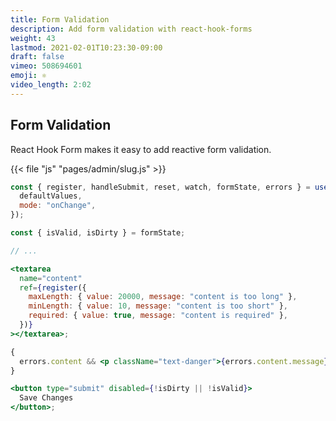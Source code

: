 ```yaml
---
title: Form Validation
description: Add form validation with react-hook-forms
weight: 43
lastmod: 2021-02-01T10:23:30-09:00
draft: false
vimeo: 508694601
emoji: ⚛️
video_length: 2:02
---
```


## Form Validation

React Hook Form makes it easy to add reactive form validation.

{{< file "js" "pages/admin/slug.js" >}}

```jsx
const { register, handleSubmit, reset, watch, formState, errors } = useForm({
  defaultValues,
  mode: "onChange",
});

const { isValid, isDirty } = formState;

// ...

<textarea
  name="content"
  ref={register({
    maxLength: { value: 20000, message: "content is too long" },
    minLength: { value: 10, message: "content is too short" },
    required: { value: true, message: "content is required" },
  })}
></textarea>;

{
  errors.content && <p className="text-danger">{errors.content.message}</p>;
}

<button type="submit" disabled={!isDirty || !isValid}>
  Save Changes
</button>;
```
